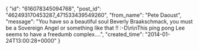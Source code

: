  {
   "id": "616078345094768",
   "post_id": "462493170453287_471533439549260",
   "from_name": "Pete Daoust",
   "message": "You have so a beautiful soul Beverly Braakschmack, you must be a Sovereign Angel or something like that !! :-D\n\nThis ping pong Lee seems to have a freedumb complex....",
   "created_time": "2014-01-24T13:00:28+0000"
 }
